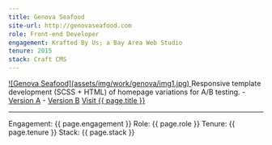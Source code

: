 ```yaml
---
title: Genova Seafood
site-url: http://genovaseafood.com
role: Front-end Developer
engagement: Krafted By Us; a Bay Area Web Studio
tenure: 2015
stack: Craft CMS
---
```



<a href="{{ page.site-url }}" title="Visit {{ page.title }}" target="_blank">
  ![Genova Seafood](assets/img/work/genova/img1.jpg)
</a> 
Responsive template development (SCSS + HTML) of homepage variations for A/B testing.  
- <a href="http://www.genovaseafood.com/go/2015r3" target="_blank" title="See Version A">Version A</a>  
- <a href="http://www.genovaseafood.com/go/2015s3" target="_blank" title="See Version B">Version B</a>  
<a href="{{ page.site-url }}" title="Visit {{ page.title }}" target="_blank">Visit {{ page.title }}</a>
<hr/>
Engagement: {{ page.engagement }}  
Role: {{ page.role }}  
Tenure: {{ page.tenure }}  
Stack: {{ page.stack }}